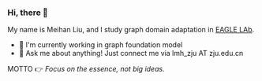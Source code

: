 ### Hi, there 🤝
My name is Meihan Liu, and I study graph domain adaptation in [EAGLE LAb](http://eagle.zju.edu.cn/).
* 🔎 I'm currently working in graph foundation model
* 💬 Ask me about anything! Just connect me via lmh_zju AT zju.edu.cn

MOTTO 👉 *Focus on the essence, not big ideas.*
